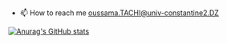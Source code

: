 - 📫 How to reach me 
     oussama.TACHI@univ-constantine2.DZ

[![Anurag's GitHub stats](https://github-readme-stats.vercel.app/api?username=ousstachdz&theme=tokyonight)](https://github.com/anuraghazra/github-readme-stats)
